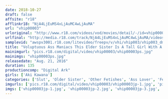 ```yaml
---
date: 2018-10-27
draft: false
affsite: "r18"
afflinkr18: "NjA4LjEuMS4xLjAuMC4wLjAuMA"
url: "vhip00003"
urloriginal: "http://www.r18.com/videos/vod/movies/detail/-/id=vhip00003"
urlfinal: "http://media.r18.com/track/NjA4LjEuMS4xLjAuMC4wLjAuMA/videos/vod/movies/detail/-/id=vhip00003"
samplevid: "awspv3001.r18.com/litevideo/freepv/v/vhi/vhip003/vhip003_dmb_w.mp4"
title: "Voluptuous Ass Maniacs This Elder Sister Is A Tall Girl With A Tight Waist And Nice Ass Who Loves To Give Deep Throat Blowjobs Aki Kawana"
mainimgurl: "pics.r18.com/digital/video/vhip00003/vhip00003ps.jpg"
mainimgs: "vhip00003ps.jpg"
releasedate: "Aug. 21, 2016"
duration: 135
productioncomp: "Digital Ark"
girls: ['Aki Kawana']
categories: ['Slut', 'Older Sister', 'Other Fetishes', 'Ass Lover', 'Featured Actress']
imgurls: ['pics.r18.com/digital/video/vhip00003/vhip00003jp-1.jpg', 'pics.r18.com/digital/video/vhip00003/vhip00003jp-2.jpg', 'pics.r18.com/digital/video/vhip00003/vhip00003jp-3.jpg', 'pics.r18.com/digital/video/vhip00003/vhip00003jp-4.jpg', 'pics.r18.com/digital/video/vhip00003/vhip00003jp-5.jpg', 'pics.r18.com/digital/video/vhip00003/vhip00003jp-6.jpg', 'pics.r18.com/digital/video/vhip00003/vhip00003jp-7.jpg', 'pics.r18.com/digital/video/vhip00003/vhip00003jp-8.jpg', 'pics.r18.com/digital/video/vhip00003/vhip00003jp-9.jpg', 'pics.r18.com/digital/video/vhip00003/vhip00003jp-10.jpg', 'pics.r18.com/digital/video/vhip00003/vhip00003jp-11.jpg', 'pics.r18.com/digital/video/vhip00003/vhip00003jp-12.jpg', 'pics.r18.com/digital/video/vhip00003/vhip00003jp-13.jpg', 'pics.r18.com/digital/video/vhip00003/vhip00003jp-14.jpg', 'pics.r18.com/digital/video/vhip00003/vhip00003jp-15.jpg', 'pics.r18.com/digital/video/vhip00003/vhip00003jp-16.jpg', 'pics.r18.com/digital/video/vhip00003/vhip00003jp-17.jpg', 'pics.r18.com/digital/video/vhip00003/vhip00003jp-18.jpg', 'pics.r18.com/digital/video/vhip00003/vhip00003jp-19.jpg', 'pics.r18.com/digital/video/vhip00003/vhip00003jp-20.jpg']
imgs: ['vhip00003jp-1.jpg', 'vhip00003jp-2.jpg', 'vhip00003jp-3.jpg', 'vhip00003jp-4.jpg', 'vhip00003jp-5.jpg', 'vhip00003jp-6.jpg', 'vhip00003jp-7.jpg', 'vhip00003jp-8.jpg', 'vhip00003jp-9.jpg', 'vhip00003jp-10.jpg', 'vhip00003jp-11.jpg', 'vhip00003jp-12.jpg', 'vhip00003jp-13.jpg', 'vhip00003jp-14.jpg', 'vhip00003jp-15.jpg', 'vhip00003jp-16.jpg', 'vhip00003jp-17.jpg', 'vhip00003jp-18.jpg', 'vhip00003jp-19.jpg', 'vhip00003jp-20.jpg']
---
```

